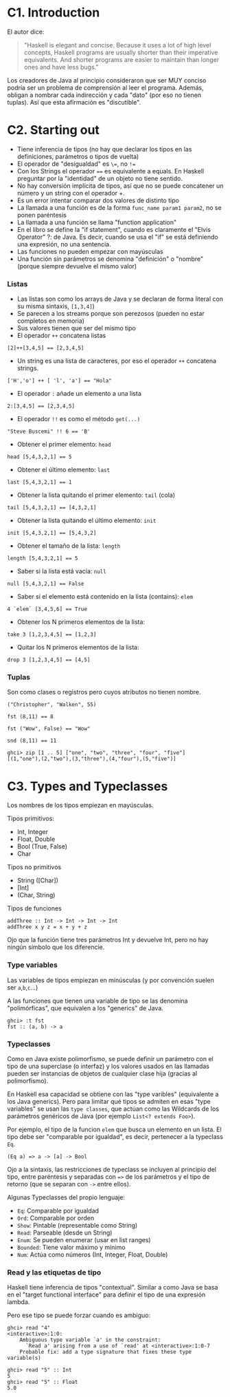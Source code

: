 # C1. Introduction

El autor dice: 

> "Haskell is elegant and concise. Because it uses a lot of high level concepts, Haskell programs are usually shorter than their imperative equivalents. And shorter programs are easier to maintain than longer ones and have less bugs."

Los creadores de Java al principio consideraron que ser MUY conciso podría ser un problema de comprensión al leer el programa. Además, obligan a nombrar cada indirección y cada "dato" (por eso no tienen tuplas). Así que esta afirmación es "discutible".

# C2. Starting out

* Tiene inferencia de tipos (no hay que declarar los tipos en las definiciones, parámetros o tipos de vuelta)
* El operador de "desigualdad" es `\=`, no `!=`
* Con los Strings el operador `==` es equivalente a equals. En Haskell preguntar por la "identidad" de un objeto no tiene sentido.
* No hay conversión implícita de tipos, así que no se puede concatener un número y un string con el operador +.
* Es un error intentar comparar dos valores de distinto tipo
* La llamada a una función es de la forma `func_name param1 param2`, no se ponen paréntesis
* La llamada a una función se llama "function application"
* En el libro se define la "if statement", cuando es claramente el "Elvis Operator" ?: de Java. Es decir, cuando se usa el "if" se está definiendo una expresión, no una sentencia.
* Las funciones no pueden empezar con mayúsculas
* Una función sin parámetros se denomina "definición" o "nombre" (porque siempre devuelve el mismo valor)

### Listas 

* Las listas son como los arrays de Java y se declaran de forma literal con su misma sintaxis, `[1,3,4]`)
* Se parecen a los streams porque son perezosos (pueden no estar completos en memoria)
* Sus valores tienen que ser del mismo tipo
* El operador `++` concatena listas

`[2]++[3,4,5] == [2,3,4,5]`

* Un string es una lista de caracteres, por eso el operador `++` concatena strings.

`['H','o'] ++ [ 'l', 'a'] == "Hola"`

* El operador `:` añade un elemento a una lista 

`2:[3,4,5] == [2,3,4,5]`

* El operador `!!` es como el método `get(...)`

`"Steve Buscemi" !! 6 == 'B'`

* Obtener el primer elemento: `head`

`head [5,4,3,2,1] == 5`

* Obtener el último elemento: `last`

`last [5,4,3,2,1] == 1`

* Obtener la lista quitando el primer elemento: `tail` (cola)

`tail [5,4,3,2,1] == [4,3,2,1]`

* Obtener la lista quitando el último elemento: `init`

`init [5,4,3,2,1] == [5,4,3,2]`

* Obtener el tamaño de la lista: `length`

`length [5,4,3,2,1] == 5`

* Saber si la lista está vacía: `null`

`null [5,4,3,2,1] == False`

* Saber si el elemento está contenido en la lista (contains): `elem`

``4 `elem` [3,4,5,6] == True``

* Obtener los N primeros elementos de la lista:

`take 3 [1,2,3,4,5] == [1,2,3]`

* Quitar los N primeros elementos de la lista:

`drop 3 [1,2,3,4,5] == [4,5]`

### Tuplas

Son como clases o registros pero cuyos atributos no tienen nombre. 

`("Christopher", "Walken", 55)`

`fst (8,11) == 8`

`fst ("Wow", False) == "Wow"`

`snd (8,11) == 11`

```
ghci> zip [1 .. 5] ["one", "two", "three", "four", "five"]
[(1,"one"),(2,"two"),(3,"three"),(4,"four"),(5,"five")]
```

# C3. Types and Typeclasses

Los nombres de los tipos empiezan en mayúsculas.

Tipos primitivos:
* Int, Integer
* Float, Double
* Bool (True, False)
* Char

Tipos no primitivos
* String ([Char])
* [Int]
* (Char, String)

Tipos de funciones

```
addThree :: Int -> Int -> Int -> Int
addThree x y z = x + y + z
```

Ojo que la función tiene tres parámetros Int y devuelve Int, pero no hay ningún símbolo que los diferencie.

### Type variables

Las variables de tipos empiezan en minúsculas (y por convención suelen ser `a`,`b`,`c`...)

A las funciones que tienen una variable de tipo se las denomina "polimórficas", que equivalen a los "generics" de Java.

```
ghci> :t fst
fst :: (a, b) -> a
```

### Typeclasses

Como en Java existe polimorfismo, se puede definir un parámetro con el tipo de una superclase (o interfaz) y los valores usados en las llamadas pueden ser instancias de objetos de cualquier clase hija (gracias al polimorfismo).

En Haskell esa capacidad se obtiene con las "type varibles" (equivalente a los Java generics). Pero para limitar qué tipos se admiten en esas "type variables" se usan las `type classes`, que actúan como las Wildcards de los parámetros genéricos de Java (por ejemplo `List<? extends Foo>`).

Por ejemplo, el tipo de la funcion `elem` que busca un elemento en un lista. El tipo debe ser "comparable por igualdad", es decir, pertenecer a la typeclass `Eq`.
```
(Eq a) => a -> [a] -> Bool
```

Ojo a la sintaxis, las restricciones de typeclass se incluyen al principio del tipo, entre paréntesis y separadas con `=>` de los parámetros y el tipo de retorno (que se separan con `->` entre ellos). 

Algunas Typeclasses del propio lenguaje:

* `Eq`: Comparable por igualdad
* `Ord`: Comparable por orden
* `Show`: Pintable (representable como String)
* `Read`: Parseable (desde un String)
* `Enum`: Se pueden enumerar (usar en list ranges)
* `Bounded`: Tiene valor máximo y mínimo
* `Num`: Actúa como números (Int, Integer, Float, Double)


### Read y las etiquetas de tipo

Haskell tiene inferencia de tipos "contextual". Similar a como Java se basa en el "target functional interface" para definir el tipo de una expresión lambda.

Pero ese tipo se puede forzar cuando es ambiguo:

```
ghci> read "4"
<interactive>:1:0:
    Ambiguous type variable `a' in the constraint:
      `Read a' arising from a use of `read' at <interactive>:1:0-7
    Probable fix: add a type signature that fixes these type variable(s)
```

```
ghci> read "5" :: Int
5
ghci> read "5" :: Float
5.0
```



